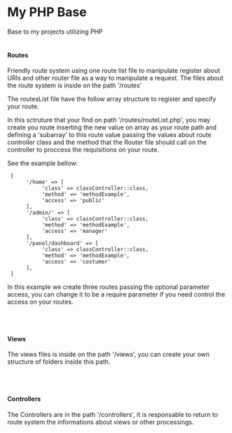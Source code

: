 # My PHP Base

<body style="width: 100% !important;">
Base to my projects utilizing PHP
<br><br>

<h4> Routes </h4>

<p>
Friendly route system using one route list file to manipulate register about URIs and other router file as a way to manipulate a request.
The files about the route system is inside on the path '/routes'

The routesList file have the follow array structure to register and specify your route.

In this sctruture that your find on path '/routes/routeList.php', you may create you route inserting the new value on array as your route path and defining a 'subarray' to this route value  passing the values about route controller class and the method that the Router file should call on the controller to proccess the requisitions on your route. 
     
See the example bellow:

     [
          '/home' => [
               'class' => classController::class,
               'method' => 'methodExample',
               'access' => 'public'
          ],
          '/admin/' => [
               'class' => classController::class,
               'method' => 'methodExample',
               'access' => 'manager'
          ],
          '/panel/dashboard' => [
               'class' => classController::class,
               'method' => 'methodExample',
               'access' => 'costumer'
          ],
     ]

In this example we create three routes passing the optional parameter access, you can change it to be a require parameter if you need control the access on your routes.
</p>


<br><br>

<h4> Views </h4>
The views files is inside on the path '/views', you can create your own structure of folders inside this path.

<br><br>

<h4> Controllers </h4>
The Controllers are in the path '/controllers', it is responsable to return to route system the informations about views or other processings.
</body>
